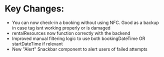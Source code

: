 # Key Changes:
- You can now check-in a booking without using NFC. Good as a backup in case tag isnt working properly or is damaged
- rentalResources now function correctly with the backend
- Improved manual filtering logic to use both bookingDateTime OR startDateTime if relevant 
- New "Alert" Snackbar component to alert users of failed attempts